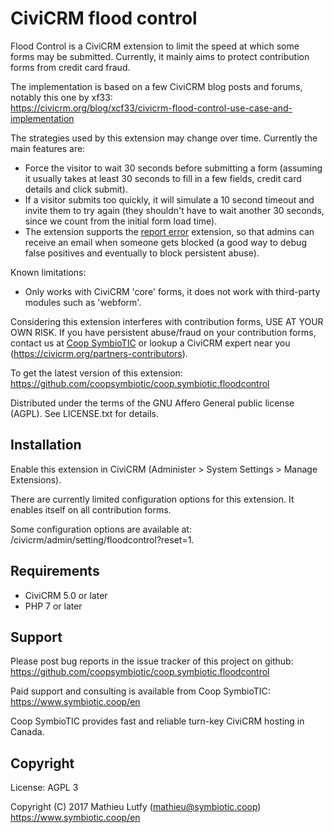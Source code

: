 CiviCRM flood control
=====================

Flood Control is a CiviCRM extension to limit the speed at which some forms
may be submitted. Currently, it mainly aims to protect contribution forms from
credit card fraud.

The implementation is based on a few CiviCRM blog posts and forums, notably this
one by xf33:  
https://civicrm.org/blog/xcf33/civicrm-flood-control-use-case-and-implementation

The strategies used by this extension may change over time. Currently the main
features are:

* Force the visitor to wait 30 seconds before submitting a form (assuming it
  usually takes at least 30 seconds to fill in a few fields, credit card details
  and click submit).
* If a visitor submits too quickly, it will simulate a 10 second timeout and
  invite them to try again (they shouldn't have to wait another 30 seconds,
  since we count from the initial form load time).
* The extension supports the [report error](https://github.com/mlutfy/ca.bidon.reporterror/)
  extension, so that admins can receive an email when someone gets blocked
  (a good way to debug false positives and eventually to block persistent abuse).

Known limitations:

* Only works with CiviCRM 'core' forms, it does not work with third-party
  modules such as 'webform'.

Considering this extension interferes with contribution forms, USE AT YOUR OWN
RISK. If you have persistent abuse/fraud on your contribution forms, contact us
at [Coop SymbioTIC](https://www.symbiotic.coop/en) or lookup a CiviCRM expert
near you (https://civicrm.org/partners-contributors).

To get the latest version of this extension:  
https://github.com/coopsymbiotic/coop.symbiotic.floodcontrol

Distributed under the terms of the GNU Affero General public license (AGPL).
See LICENSE.txt for details.

Installation
------------

Enable this extension in CiviCRM (Administer > System Settings > Manage Extensions).

There are currently limited configuration options for this extension. It enables
itself on all contribution forms.

Some configuration options are available at: /civicrm/admin/setting/floodcontrol?reset=1.


Requirements
------------

- CiviCRM 5.0 or later
- PHP 7 or later

Support
-------

Please post bug reports in the issue tracker of this project on github:  
https://github.com/coopsymbiotic/coop.symbiotic.floodcontrol

Paid support and consulting is available from Coop SymbioTIC:  
https://www.symbiotic.coop/en

Coop SymbioTIC provides fast and reliable turn-key CiviCRM hosting in Canada.

Copyright
---------

License: AGPL 3

Copyright (C) 2017 Mathieu Lutfy (mathieu@symbiotic.coop)  
https://www.symbiotic.coop/en
